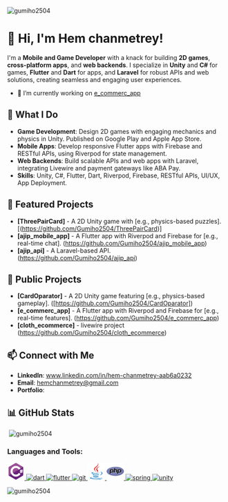 <p align="left"> <img src="https://komarev.com/ghpvc/?username=gumiho2504&label=Profile%20views&color=0e75b6&style=flat" alt="gumiho2504" /> </p>

# 👋 Hi, I'm Hem chanmetrey!

I'm a **Mobile and Game Developer** with a knack for building **2D games**, **cross-platform apps**, and **web backends**. I specialize in **Unity** and **C#** for games, **Flutter** and **Dart** for apps, and **Laravel** for robust APIs and web solutions, creating seamless and engaging user experiences.

- 🔭 I’m currently working on [e_commerc_app](https://github.com/Gumiho2504/e_commerc_app)
  
## 🚀 What I Do
- **Game Development**: Design 2D games with engaging mechanics and physics in Unity. Published on Google Play and Apple App Store.
- **Mobile Apps**: Develop responsive Flutter apps with Firebase and RESTful APIs, using Riverpod for state management.
 - **Web Backends**: Build scalable APIs and web apps with Laravel, integrating Livewire and payment gateways like ABA Pay.
- **Skills**: Unity, C#, Flutter, Dart, Riverpod, Firebase, RESTful APIs, UI/UX, App Deployment.

## 🌟 Featured Projects
- **[ThreePairCard]** - A 2D Unity game with [e.g., physics-based puzzles]. [(https://github.com/Gumiho2504/ThreePairCard)]
- **[ajip_mobile_app]** - A Flutter app with Riverpod and Firebase for [e.g., real-time chat]. (https://github.com/Gumiho2504/ajip_mobile_app)
- **[ajip_api]** - A Laravel-based  API. (https://github.com/Gumiho2504/ajip_api)
## 🌟 Public Projects
- **[CardOparator]** - A 2D Unity game featuring [e.g., physics-based gameplay]. ([https://github.com/Gumiho2504/CardOparator])
- **[e_commerc_app]** - A Flutter app with Riverpod and Firebase for [e.g., real-time features]. (https://github.com/Gumiho2504/e_commerc_app)
- **[cloth_ecommerce]** - livewire project (https://github.com/Gumiho2504/cloth_ecommerce)
## 📫 Connect with Me
- **LinkedIn**: www.linkedin.com/in/hem-chanmetrey-aab6a0232
- **Email**: hemchanmetrey@gmail.com
- **Portfolio**: 
## 📊 GitHub Stats
<p>&nbsp;<img align="center" src="https://github-readme-stats.vercel.app/api?username=gumiho2504&show_icons=true&locale=en" alt="gumiho2504" /></p>









<h3 align="left">Languages and Tools:</h3>
<p align="left"> <a href="https://www.w3schools.com/cs/" target="_blank" rel="noreferrer"> <img src="https://raw.githubusercontent.com/devicons/devicon/master/icons/csharp/csharp-original.svg" alt="csharp" width="40" height="40"/> </a> <a href="https://dart.dev" target="_blank" rel="noreferrer"> <img src="https://www.vectorlogo.zone/logos/dartlang/dartlang-icon.svg" alt="dart" width="40" height="40"/> </a> <a href="https://flutter.dev" target="_blank" rel="noreferrer"> <img src="https://www.vectorlogo.zone/logos/flutterio/flutterio-icon.svg" alt="flutter" width="40" height="40"/> </a> <a href="https://git-scm.com/" target="_blank" rel="noreferrer"> <img src="https://www.vectorlogo.zone/logos/git-scm/git-scm-icon.svg" alt="git" width="40" height="40"/> </a> <a href="https://www.java.com" target="_blank" rel="noreferrer"> <img src="https://raw.githubusercontent.com/devicons/devicon/master/icons/java/java-original.svg" alt="java" width="40" height="40"/> </a> <a href="https://www.php.net" target="_blank" rel="noreferrer"> <img src="https://raw.githubusercontent.com/devicons/devicon/master/icons/php/php-original.svg" alt="php" width="40" height="40"/> </a> <a href="https://spring.io/" target="_blank" rel="noreferrer"> <img src="https://www.vectorlogo.zone/logos/springio/springio-icon.svg" alt="spring" width="40" height="40"/> </a>  </a> <a href="https://unity.com/" target="_blank" rel="noreferrer"> <img src="https://www.vectorlogo.zone/logos/unity3d/unity3d-icon.svg" alt="unity" width="40" height="40"/> </a> </p>

<p><img align="left" src="https://github-readme-stats.vercel.app/api/top-langs?username=gumiho2504&show_icons=true&locale=en&layout=compact" alt="gumiho2504" /></p>





